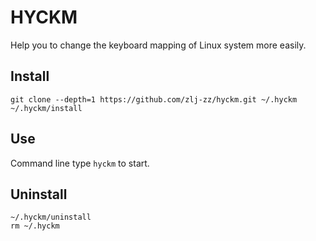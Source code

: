# HYCKM

Help you to change the keyboard mapping of Linux system more easily.

## Install

```shell
git clone --depth=1 https://github.com/zlj-zz/hyckm.git ~/.hyckm
~/.hyckm/install
```

## Use

Command line type `hyckm` to start.

## Uninstall

```shell
~/.hyckm/uninstall
rm ~/.hyckm
```


